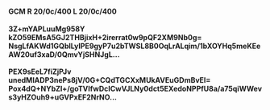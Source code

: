 #### GCM R 20/0c/400 L 20/0c/400
**3Z+mYAPLuuMg958Y**<br/>**kZO59EMsA5GJ2THBjixH+2irerrat0w9pQF2XM9Nb0g=**<br/>**NsgLfAKWd1GQblLylPE9gyP7u2bTWSL8B0OqLrALqim/1bXOYHq5meKEeAW20uf3xaD/0QmvYjSHNJgL...**<br/><br/>
**PEX9sEeL7fiZjPJv**<br/>**unedMIADP3nePs8jV/0G+CQdTGCXxMUkAVEuGDmBvEI=**<br/>**Pox4dQ+NYbZl+/goTVIfwDcICwVJLNy0dct5EXedoNPPfU8a/a75qiWWevs3yHZOuh9+uGVPxEF2NrNO...**